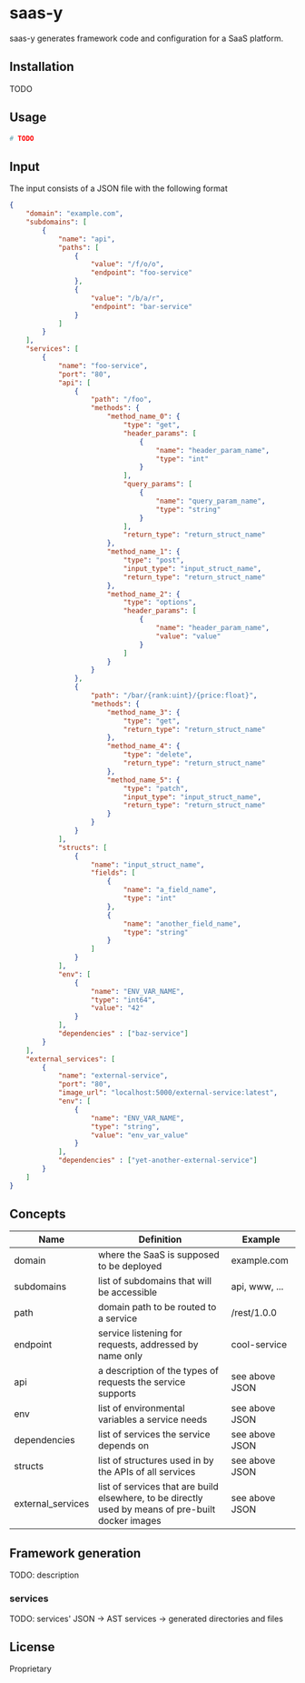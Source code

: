 # saas-y
saas-y generates framework code and configuration for a SaaS platform.

## Installation
TODO

## Usage
```bash
# TODO
```

## Input
The input consists of a JSON file with the following format
```json
{
    "domain": "example.com",
    "subdomains": [
        {
            "name": "api",
            "paths": [
                {
                    "value": "/f/o/o",
                    "endpoint": "foo-service"
                },
                {
                    "value": "/b/a/r",
                    "endpoint": "bar-service"
                }
            ]
        }
    ],
    "services": [
        {
            "name": "foo-service",
            "port": "80",
            "api": [
                {
                    "path": "/foo",
                    "methods": {
                        "method_name_0": {
                            "type": "get",
                            "header_params": [
                                {
                                    "name": "header_param_name",
                                    "type": "int"
                                }
                            ],
                            "query_params": [
                                {
                                    "name": "query_param_name",
                                    "type": "string"
                                }
                            ],
                            "return_type": "return_struct_name"
                        },
                        "method_name_1": {
                            "type": "post",
                            "input_type": "input_struct_name",
                            "return_type": "return_struct_name"
                        },
                        "method_name_2": {
                            "type": "options",
                            "header_params": [
                                {
                                    "name": "header_param_name",
                                    "value": "value"
                                }
                            ]
                        }
                    }
                },
                {
                    "path": "/bar/{rank:uint}/{price:float}",
                    "methods": {
                        "method_name_3": {
                            "type": "get",
                            "return_type": "return_struct_name"
                        },
                        "method_name_4": {
                            "type": "delete",
                            "return_type": "return_struct_name"
                        },
                        "method_name_5": {
                            "type": "patch",
                            "input_type": "input_struct_name",
                            "return_type": "return_struct_name"
                        }
                    }
                }
            ],
            "structs": [
                {
                    "name": "input_struct_name",
                    "fields": [
                        {
                            "name": "a_field_name",
                            "type": "int"
                        },
                        {
                            "name": "another_field_name",
                            "type": "string"
                        }
                    ]
                }
            ],
            "env": [
                {
                    "name": "ENV_VAR_NAME",
                    "type": "int64",
                    "value": "42"
                }
            ],
            "dependencies" : ["baz-service"]
        }
    ],
    "external_services": [
        {
            "name": "external-service",
            "port": "80",
            "image_url": "localhost:5000/external-service:latest",
            "env": [
                {
                    "name": "ENV_VAR_NAME",
                    "type": "string",
                    "value": "env_var_value"
                }
            ],
            "dependencies" : ["yet-another-external-service"]
        }
    ]
}
```

## Concepts
| Name | Definition | Example |
| ---- | ---------- | ------- |
| domain | where the SaaS is supposed to be deployed | example.com |
| subdomains | list of subdomains that will be accessible | api, www, ... |
| path | domain path to be routed to a service | /rest/1.0.0 |
| endpoint | service listening for requests, addressed by name only | cool-service |
| api | a description of the types of requests the service supports | see above JSON |
| env | list of environmental variables a service needs | see above JSON |
| dependencies | list of services the service depends on | see above JSON |
| structs | list of structures used in by the APIs of all services | see above JSON |
| external_services | list of services that are build elsewhere, to be directly used by means of pre-built docker images | see above JSON |

## Framework generation
TODO: description

### services
TODO: services' JSON -> AST services -> generated directories and files

## License
Proprietary
